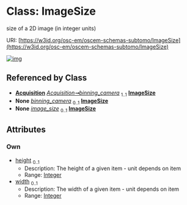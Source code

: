 
# Class: ImageSize

size of a 2D image (in integer units)

URI: [https://w3id.org/osc-em/oscem-schemas-subtomo/ImageSize](https://w3id.org/osc-em/oscem-schemas-subtomo/ImageSize)


[![img](https://yuml.me/diagram/nofunky;dir:TB/class/[Acquisition]++-%20binning_camera%201..1>[ImageSize&#124;height:integer%20%3F;width:integer%20%3F],[Acquisition]++-%20binning_camera(i)%200..1>[ImageSize],[Acquisition]++-%20image_size%200..1>[ImageSize],[Acquisition])](https://yuml.me/diagram/nofunky;dir:TB/class/[Acquisition]++-%20binning_camera%201..1>[ImageSize&#124;height:integer%20%3F;width:integer%20%3F],[Acquisition]++-%20binning_camera(i)%200..1>[ImageSize],[Acquisition]++-%20image_size%200..1>[ImageSize],[Acquisition])

## Referenced by Class

 *  **[Acquisition](Acquisition.md)** *[Acquisition➞binning_camera](Acquisition_binning_camera.md)*  <sub>1..1</sub>  **[ImageSize](ImageSize.md)**
 *  **None** *[binning_camera](binning_camera.md)*  <sub>0..1</sub>  **[ImageSize](ImageSize.md)**
 *  **None** *[image_size](image_size.md)*  <sub>0..1</sub>  **[ImageSize](ImageSize.md)**

## Attributes


### Own

 * [height](height.md)  <sub>0..1</sub>
     * Description: The height of a given item - unit depends on item
     * Range: [Integer](types/Integer.md)
 * [width](width.md)  <sub>0..1</sub>
     * Description: The width of a given item - unit depends on item
     * Range: [Integer](types/Integer.md)

